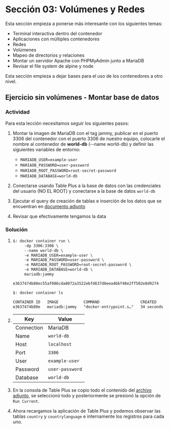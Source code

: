 # Sección 03: Volúmenes y Redes

Esta sección empieza a ponerse más interesante con los siguientes temas:

- Terminal interactiva dentro del contenedor
- Aplicaciones con múltiples contenedores
- Redes
- Volúmenes
- Mapeo de directorios y relaciones
- Montar un servidor Apache con PHPMyAdmin junto a MariaDB
- Revisar el file system de alpine y node

Esta sección empieza a dejar bases para el uso de los contenedores a otro nivel.

## Ejercicio sin volúmenes - Montar base de datos

### Actividad

Para esta lección necesitamos seguir los siguientes pasos:

1. Montar la imagen de MariaDB con el tag jammy, publicar en el puerto 3306 del contenedor con el puerto 3306 de nuestro equipo, colocarle el nombre al contenedor de __world-db__ (--name world-db) y definir las siguientes variables de entorno:

    - `MARIADB_USER=example-user`
    - `MARIADB_PASSWORD=user-password`
    - `MARIADB_ROOT_PASSWORD=root-secret-password`
    - `MARIADB_DATABASE=world-db`

2. Conectarse usando Table Plus a la base de datos con las credenciales del usuario (NO EL ROOT) y conectarse a la base de datos `world-db`
3. Ejecutar el query de creación de tablas e inserción de los datos que se encuentran en [documento adjunto](world-221207-123207.sql)
4. Revisar que efectivamente tengamos la data

### Solución

1. ```txt
   $: docker container run \
        -dp 3306:3306 \
        --name world-db \
        -e MARIADB_USER=example-user \
        -e MARIADB_PASSWORD=user-password \
        -e MARIADB_ROOT_PASSWORD=root-secret-password \
        -e MARIADB_DATABASE=world-db \
        mariadb:jammy
   
   e3637474b80ec55af086cda8072a3522ebfd637d6eea4bbf48e2ff502e8d9274
   
   $: docker container ls

   CONTAINER ID   IMAGE           COMMAND                  CREATED          STATUS          PORTS                    NAMES
   e3637474b80e   mariadb:jammy   "docker-entrypoint.s…"   34 seconds ago   Up 33 seconds   0.0.0.0:3306->3306/tcp   world-db
   ```

2. |Key|Value|
   |---|---|
   |Connection|MariaDB|
   |Name|`world-db`|
   |Host|`localhost`|
   |Port|`3306`|
   |User|`example-user`|
   |Password|`user-password`|
   |Database|`world-db`|

3. En la consola de Table Plus se copio todo el contenido del [archivo adjunto](world-221207-123207.sql), se seleccionó todo y posteriormente se presionó la opción de `Run Current`.
4. Ahora recargamos la aplicación de Table Plus y podemos observar las tablas `country` y `countrylanguage` e internamente los registros para cada uno.
